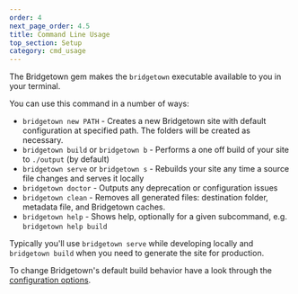 ```yaml
---
order: 4
next_page_order: 4.5
title: Command Line Usage
top_section: Setup
category: cmd_usage
---
```


The Bridgetown gem makes the `bridgetown` executable available to you in your terminal.

You can use this command in a number of ways:

* `bridgetown new PATH` - Creates a new Bridgetown site with default configuration at specified path. The folders will be created as necessary.
* `bridgetown build` or `bridgetown b` - Performs a one off build of your site to `./output` (by default)
* `bridgetown serve` or `bridgetown s` - Rebuilds your site any time a source file changes and serves it locally
* `bridgetown doctor` - Outputs any deprecation or configuration issues
* `bridgetown clean` - Removes all generated files: destination folder, metadata file,  and Bridgetown caches.
* `bridgetown help` - Shows help, optionally for a given subcommand, e.g. `bridgetown help build`

Typically you'll use `bridgetown serve` while developing locally and `bridgetown build` when you need to generate the site for production.

To change Bridgetown's default build behavior have a look through the [configuration options](/docs/configuration/).
